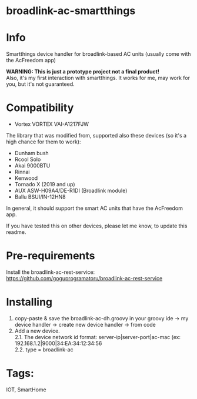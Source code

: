 # broadlink-ac-smartthings

# Info
Smartthings device handler for broadlink-based AC units (usually come with the AcFreedom app)


**WARNING: This is just a prototype project not a final product!**<br>
Also, it's my first interaction with smartthings. It works for me, may work for you, but it's not guaranteed. 

# Compatibility
 - Vortex VORTEX VAI-A1217FJW
 
The library that was modified from, supported also these devices (so it's a high chance for them to work):
 - Dunham bush
 - Rcool Solo
 - Akai 9000BTU
 - Rinnai
 - Kenwood
 - Tornado X (2019 and up)
 - AUX ASW-H09A4/DE-R1DI (Broadlink module)
 - Ballu BSUI/IN-12HN8 

In general, it should support the smart AC units that have the AcFreedom app. 

If you have tested this on other devices, please let me know, to update this readme.

# Pre-requirements
Install the broadlink-ac-rest-service: https://github.com/goguprogramatoru/broadlink-ac-rest-service

# Installing
1. copy-paste & save the broadlink-ac-dh.groovy in your groovy ide -> my device handler -> create new device handler -> from code
2. Add a new device. <br>
2.1. The device network id format: server-ip|server-port|ac-mac (ex: 192.168.1.2|9000|34:EA:34:12:34:56 <br>
2.2. type = broadlink-ac

# Tags: 
IOT, SmartHome
